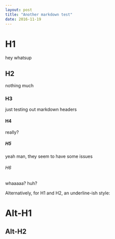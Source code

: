 ```yaml
---
layout: post
title: "Another markdown test"
date: 2016-11-19
---
```


# H1 
hey whatsup
## H2 
nothing much
### H3 
just testing out markdown headers
#### H4 
really?
##### H5 
yeah man, they seem to have some issues
###### H6 
whaaaaa?
huh?

Alternatively, for H1 and H2, an underline-ish style:

Alt-H1
======

Alt-H2
------